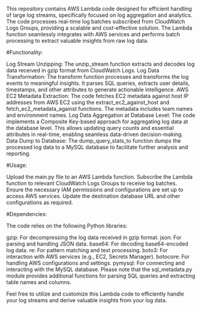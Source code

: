 This repository contains AWS Lambda code designed for efficient handling of large log streams, specifically focused on log aggregation and analytics. The code processes real-time log batches subscribed from CloudWatch Logs Groups, providing a scalable and cost-effective solution. The Lambda function seamlessly integrates with AWS services and performs batch processing to extract valuable insights from raw log data.

#Functionality:

Log Stream Unzipping: The unzip_stream function extracts and decodes log data received in gzip format from CloudWatch Logs.
Log Data Transformation: The transform function processes and transforms the log events to meaningful insights. It parses SQL queries, extracts user details, timestamps, and other attributes to generate actionable intelligence.
AWS EC2 Metadata Extraction: The code fetches EC2 metadata against host IP addresses from AWS EC2 using the extract_ec2_against_host and fetch_ec2_metadata_against functions. The metadata includes team names and environment names.
Log Data Aggregation at Database Level: The code implements a Composite Key-based approach for aggregating log data at the database level. This allows updating query counts and essential attributes in real-time, enabling seamless data-driven decision-making.
Data Dump to Database: The dump_query_stats_to function dumps the processed log data to a MySQL database to facilitate further analysis and reporting.

#Usage:

Upload the main.py file to an AWS Lambda function.
Subscribe the Lambda function to relevant CloudWatch Logs Groups to receive log batches.
Ensure the necessary IAM permissions and configurations are set up to access AWS services.
Update the destination database URL and other configurations as required.

#Dependencies:

The code relies on the following Python libraries:

gzip: For decompressing the log data received in gzip format.
json: For parsing and handling JSON data.
base64: For decoding base64-encoded log data.
re: For pattern matching and text processing.
boto3: For interaction with AWS services (e.g., EC2, Secrets Manager).
botocore: For handling AWS configurations and settings.
pymysql: For connecting and interacting with the MySQL database.
Please note that the sql_metadata.py module provides additional functions for parsing SQL queries and extracting table names and columns.

Feel free to utilize and customize this Lambda code to efficiently handle your log streams and derive valuable insights from your log data.